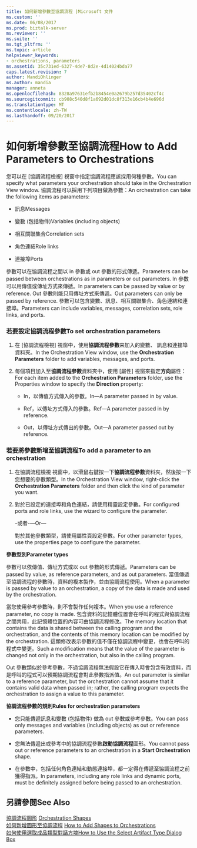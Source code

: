 ```yaml
---
title: 如何新增參數至協調流程 |Microsoft 文件
ms.custom: ''
ms.date: 06/08/2017
ms.prod: biztalk-server
ms.reviewer: ''
ms.suite: ''
ms.tgt_pltfrm: ''
ms.topic: article
helpviewer_keywords:
- orchestrations, parameters
ms.assetid: 35c731ed-6327-4de7-8d2e-4d14024bda77
caps.latest.revision: 7
author: MandiOhlinger
ms.author: mandia
manager: anneta
ms.openlocfilehash: 8328a97631efb2b8454e0a2679b257d35402cf4c
ms.sourcegitcommit: cb908c540d8f1a692d01dc8f313e16cb4b4e696d
ms.translationtype: MT
ms.contentlocale: zh-TW
ms.lasthandoff: 09/20/2017
---
```

# <a name="how-to-add-parameters-to-orchestrations"></a><span data-ttu-id="7dfdf-102">如何新增參數至協調流程</span><span class="sxs-lookup"><span data-stu-id="7dfdf-102">How to Add Parameters to Orchestrations</span></span>
<span data-ttu-id="7dfdf-103">您可以在 [協調流程檢視] 視窗中指定協調流程應該採用何種參數。</span><span class="sxs-lookup"><span data-stu-id="7dfdf-103">You can specify what parameters your orchestration should take in the Orchestration View window.</span></span> <span data-ttu-id="7dfdf-104">協調流程可以採用下列項目做為參數：</span><span class="sxs-lookup"><span data-stu-id="7dfdf-104">An orchestration can take the following items as parameters:</span></span>  
  
-   <span data-ttu-id="7dfdf-105">訊息</span><span class="sxs-lookup"><span data-stu-id="7dfdf-105">Messages</span></span>  
  
-   <span data-ttu-id="7dfdf-106">變數 (包括物件)</span><span class="sxs-lookup"><span data-stu-id="7dfdf-106">Variables (including objects)</span></span>  
  
-   <span data-ttu-id="7dfdf-107">相互關聯集合</span><span class="sxs-lookup"><span data-stu-id="7dfdf-107">Correlation sets</span></span>  
  
-   <span data-ttu-id="7dfdf-108">角色連結</span><span class="sxs-lookup"><span data-stu-id="7dfdf-108">Role links</span></span>  
  
-   <span data-ttu-id="7dfdf-109">連接埠</span><span class="sxs-lookup"><span data-stu-id="7dfdf-109">Ports</span></span>  
  
 <span data-ttu-id="7dfdf-110">參數可以在協調流程之間以 in 參數或 out 參數的形式傳遞。</span><span class="sxs-lookup"><span data-stu-id="7dfdf-110">Parameters can be passed between orchestrations as in parameters or out parameters.</span></span> <span data-ttu-id="7dfdf-111">In 參數可以用傳值或傳址方式來傳遞。</span><span class="sxs-lookup"><span data-stu-id="7dfdf-111">In parameters can be passed by value or by reference.</span></span> <span data-ttu-id="7dfdf-112">Out 參數則能只用傳址方式來傳遞。</span><span class="sxs-lookup"><span data-stu-id="7dfdf-112">Out parameters can only be passed by reference.</span></span> <span data-ttu-id="7dfdf-113">參數可以包含變數、訊息、相互關聯集合、角色連結和連接埠。</span><span class="sxs-lookup"><span data-stu-id="7dfdf-113">Parameters can include variables, messages, correlation sets, role links, and ports.</span></span>  
  
### <a name="to-set-orchestration-parameters"></a><span data-ttu-id="7dfdf-114">若要設定協調流程參數</span><span class="sxs-lookup"><span data-stu-id="7dfdf-114">To set orchestration parameters</span></span>  
  
1.  <span data-ttu-id="7dfdf-115">在 [協調流程檢視] 視窗中，使用**協調流程參數**来加入的變數、 訊息和連接埠資料夾。</span><span class="sxs-lookup"><span data-stu-id="7dfdf-115">In the Orchestration View window, use the **Orchestration Parameters** folder to add variables, messages, and ports.</span></span>  
  
2.  <span data-ttu-id="7dfdf-116">每個項目加入至**協調流程參數**資料夾中，使用 [屬性] 視窗來指定**方向**屬性：</span><span class="sxs-lookup"><span data-stu-id="7dfdf-116">For each item added to the **Orchestration Parameters** folder, use the Properties window to specify the **Direction** property:</span></span>  
  
    -   <span data-ttu-id="7dfdf-117">In，以傳值方式傳入的參數。</span><span class="sxs-lookup"><span data-stu-id="7dfdf-117">In—A parameter passed in by value.</span></span>  
  
    -   <span data-ttu-id="7dfdf-118">Ref，以傳址方式傳入的參數。</span><span class="sxs-lookup"><span data-stu-id="7dfdf-118">Ref—A parameter passed in by reference.</span></span>  
  
    -   <span data-ttu-id="7dfdf-119">Out，以傳址方式傳出的參數。</span><span class="sxs-lookup"><span data-stu-id="7dfdf-119">Out—A parameter passed out by reference.</span></span>  
  
### <a name="to-add-a-parameter-to-an-orchestration"></a><span data-ttu-id="7dfdf-120">若要將參數新增至協調流程</span><span class="sxs-lookup"><span data-stu-id="7dfdf-120">To add a parameter to an orchestration</span></span>  
  
1.  <span data-ttu-id="7dfdf-121">在協調流程檢視 視窗中，以滑鼠右鍵按一下**協調流程參數**資料夾，然後按一下您想要的參數類型。</span><span class="sxs-lookup"><span data-stu-id="7dfdf-121">In the Orchestration View window, right-click the **Orchestration Parameters** folder and then click the kind of parameter you want.</span></span>  
  
2.  <span data-ttu-id="7dfdf-122">對於已設定的連接埠和角色連結，請使用精靈設定參數。</span><span class="sxs-lookup"><span data-stu-id="7dfdf-122">For configured ports and role links, use the wizard to configure the parameter.</span></span>  
  
     <span data-ttu-id="7dfdf-123">-或者-</span><span class="sxs-lookup"><span data-stu-id="7dfdf-123">—Or—</span></span>  
  
     <span data-ttu-id="7dfdf-124">對於其他參數類型，請使用屬性頁設定參數。</span><span class="sxs-lookup"><span data-stu-id="7dfdf-124">For other parameter types, use the properties page to configure the parameter.</span></span>  
  
 <span data-ttu-id="7dfdf-125">**參數型別**</span><span class="sxs-lookup"><span data-stu-id="7dfdf-125">**Parameter types**</span></span>  
  
 <span data-ttu-id="7dfdf-126">參數可以依傳值、傳址方式或以 out 參數的形式傳遞。</span><span class="sxs-lookup"><span data-stu-id="7dfdf-126">Parameters can be passed by value, as reference parameters, and as out parameters.</span></span> <span data-ttu-id="7dfdf-127">當值傳遞至協調流程的參數時，資料的複本製作，並由協調流程使用。</span><span class="sxs-lookup"><span data-stu-id="7dfdf-127">When a parameter is passed by value to an orchestration, a copy of the data is made and used by the orchestration.</span></span>  
  
 <span data-ttu-id="7dfdf-128">當您使用參考參數時，則不會製作任何複本。</span><span class="sxs-lookup"><span data-stu-id="7dfdf-128">When you use a reference parameter, no copy is made.</span></span> <span data-ttu-id="7dfdf-129">包含資料的記憶體位置會在呼叫的程式與協調流程之間共用，此記憶體位置的內容可由協調流程修改。</span><span class="sxs-lookup"><span data-stu-id="7dfdf-129">The memory location that contains the data is shared between the calling program and the orchestration, and the contents of this memory location can be modified by the orchestration.</span></span> <span data-ttu-id="7dfdf-130">這類修改表示參數的值不僅在協調流程中變更，也會在呼叫的程式中變更。</span><span class="sxs-lookup"><span data-stu-id="7dfdf-130">Such a modification means that the value of the parameter is changed not only in the orchestration, but also in the calling program.</span></span>  
  
 <span data-ttu-id="7dfdf-131">Out 參數類似於參考參數，不過協調流程無法假設它在傳入時會包含有效資料，而是呼叫的程式可以預期協調流程會對此參數指派值。</span><span class="sxs-lookup"><span data-stu-id="7dfdf-131">An out parameter is similar to a reference parameter, but the orchestration cannot assume that it contains valid data when passed in; rather, the calling program expects the orchestration to assign a value to this parameter.</span></span>  
  
 <span data-ttu-id="7dfdf-132">**協調流程參數的規則**</span><span class="sxs-lookup"><span data-stu-id="7dfdf-132">**Rules for orchestration parameters**</span></span>  
  
-   <span data-ttu-id="7dfdf-133">您只能傳遞訊息和變數 (包括物件) 做為 out 參數或參考參數。</span><span class="sxs-lookup"><span data-stu-id="7dfdf-133">You can pass only messages and variables (including objects) as out or reference parameters.</span></span>  
  
-   <span data-ttu-id="7dfdf-134">您無法傳遞出或參考中的協調流程參數**啟動協調流程**圖形。</span><span class="sxs-lookup"><span data-stu-id="7dfdf-134">You cannot pass out or reference parameters to an orchestration in a **Start Orchestration** shape.</span></span>  
  
-   <span data-ttu-id="7dfdf-135">在參數中，包括任何角色連結和動態連接埠，都一定得在傳遞至協調流程之前獲得指派。</span><span class="sxs-lookup"><span data-stu-id="7dfdf-135">In parameters, including any role links and dynamic ports, must be definitely assigned before being passed to an orchestration.</span></span>  
  
## <a name="see-also"></a><span data-ttu-id="7dfdf-136">另請參閱</span><span class="sxs-lookup"><span data-stu-id="7dfdf-136">See Also</span></span>  
 <span data-ttu-id="7dfdf-137">[協調流程圖形](../core/orchestration-shapes.md) </span><span class="sxs-lookup"><span data-stu-id="7dfdf-137">[Orchestration Shapes](../core/orchestration-shapes.md) </span></span>  
 <span data-ttu-id="7dfdf-138">[如何新增圖形至協調流程](../core/how-to-add-shapes-to-orchestrations.md) </span><span class="sxs-lookup"><span data-stu-id="7dfdf-138">[How to Add Shapes to Orchestrations](../core/how-to-add-shapes-to-orchestrations.md) </span></span>  
 [<span data-ttu-id="7dfdf-139">如何使用選取成品類型對話方塊</span><span class="sxs-lookup"><span data-stu-id="7dfdf-139">How to Use the Select Artifact Type Dialog Box</span></span>](../core/how-to-use-the-select-artifact-type-dialog-box.md)